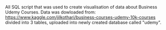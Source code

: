 
All SQL script that was used to create visualisation of data about Business Udemy Courses. Data was dowloaded from:
https://www.kaggle.com/jilkothari/business-courses-udemy-10k-courses
divided into 3 tables, uploaded into newly created database called "udemy".
